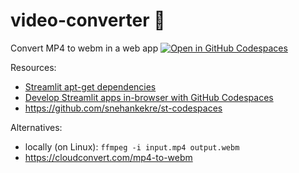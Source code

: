 # video-converter 🎥
Convert MP4 to webm in a web app
[![Open in GitHub Codespaces](https://github.com/codespaces/badge.svg)](https://codespaces.new/slevin48/video-converter)

Resources:
- [Streamlit apt-get dependencies](https://docs.streamlit.io/streamlit-community-cloud/deploy-your-app/app-dependencies#apt-get-dependencies)
- [Develop Streamlit apps in-browser with GitHub Codespaces](https://blog.streamlit.io/edit-inbrowser-with-github-codespaces/)
- https://github.com/snehankekre/st-codespaces

Alternatives: 
- locally (on Linux): `ffmpeg -i input.mp4 output.webm` 
- https://cloudconvert.com/mp4-to-webm